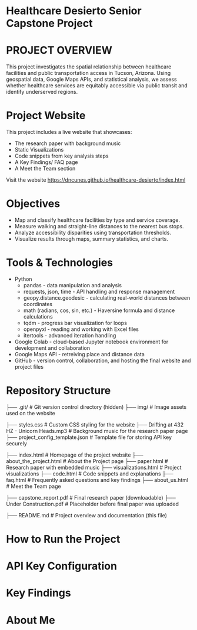# Healthcare Desierto Senior Capstone Project

# PROJECT OVERVIEW
This project investigates the spatial relationship between healthcare facilities and public transportation access in Tucson, Arizona. Using geospatial data, Google Maps APIs, and statistical analysis, we assess whether healthcare services are equitably accessible via public transit and identify underserved regions.

# Project Website
This project includes a live website that showcases:
  - The research paper with background music
  - Static Visualizations
  - Code snippets from key analysis steps
  - A Key Findings/ FAQ page
  - A Meet the Team section

Visit the website
https://dncunes.github.io/healthcare-desierto/index.html

# Objectives
- Map and classify healthcare facilities by type and service coverage.
- Measure walking and straight-line distances to the nearest bus stops.
- Analyze accessibility disparities using transportation thresholds.
- Visualize results through maps, summary statistics, and charts.

# Tools & Technologies
- Python
  - pandas - data manipulation and analysis
  - requests, json, time - API handling and response management
  - geopy.distance.geodesic - calculating real-world distances between coordinates
  - math (radians, cos, sin, etc.) - Haversine formula and distance calculations
  - tqdm - progress bar visualization for loops
  - openpyxl - reading and working with Excel files
  - itertools - advanced iteration handling
- Google Colab - cloud-based Jupyter notebook environment for development and collaboration
- Google Maps API - retreiving place and distance data
- GitHub - version control, collaboration, and hosting the final website and project files

# Repository Structure

├── .git/                            # Git version control directory (hidden)
├── img/                             # Image assets used on the website

├── styles.css                       # Custom CSS styling for the website
├── Drifting at 432 HZ - Unicorn Heads.mp3   # Background music for the research paper page
├── project_config_template.json     # Template file for storing API key securely

├── index.html                       # Homepage of the project website
├── about_the_project.html           # About the Project page
├── paper.html                       # Research paper with embedded music
├── visualizations.html              # Project visualizations
├── code.html                        # Code snippets and explanations
├── faq.html                         # Frequently asked questions and key findings
├── about_us.html                    # Meet the Team page

├── capstone_report.pdf              # Final research paper (downloadable)
├── Under Construction.pdf           # Placeholder before final paper was uploaded

├── README.md                        # Project overview and documentation (this file)

# How to Run the Project

# API Key Configuration

# Key Findings

# About Me
